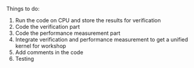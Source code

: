 Things to do:
1. Run the code on CPU and store the results for verification
2. Code the verification part
3. Code the performance measurement part
4. Integrate verification and performance measurement to get a unified kernel for workshop
5. Add comments in the code
6. Testing 
